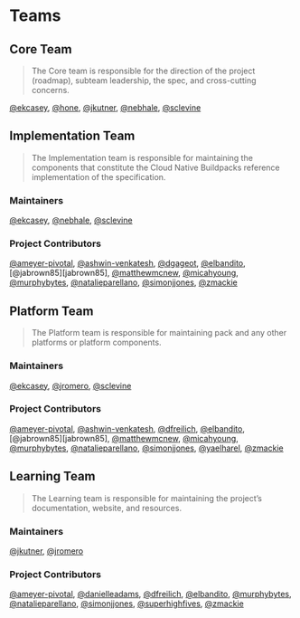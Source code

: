 # Teams

## Core Team

> The Core team is responsible for the direction of the project (roadmap), subteam leadership, the spec, and cross-cutting concerns.

[@ekcasey][@ekcasey], [@hone][@hone], [@jkutner][@jkutner], [@nebhale][@nebhale], [@sclevine][@sclevine]

## Implementation Team

> The Implementation team is responsible for maintaining the components that constitute the Cloud Native Buildpacks reference implementation of the specification.

### Maintainers

[@ekcasey][@ekcasey], [@nebhale][@nebhale], [@sclevine][@sclevine]

### Project Contributors

[@ameyer-pivotal][@ameyer-pivotal], [@ashwin-venkatesh][@ashwin-venkatesh], [@dgageot][@dgageot], [@elbandito][@elbandito], [@jabrown85][jabrown85], [@matthewmcnew][@matthewmcnew], [@micahyoung][@micahyoung], [@murphybytes][@murphybytes], [@natalieparellano][@natalieparellano], [@simonjjones][@simonjjones], [@zmackie][@zmackie]

## Platform Team

> The Platform team is responsible for maintaining pack and any other platforms or platform components.

### Maintainers

[@ekcasey][@ekcasey], [@jromero][@jromero], [@sclevine][@sclevine]

### Project Contributors

[@ameyer-pivotal][@ameyer-pivotal], [@ashwin-venkatesh][@ashwin-venkatesh], [@dfreilich][@dfreilich], [@elbandito][@elbandito], [@jabrown85][jabrown85], [@matthewmcnew][@matthewmcnew], [@micahyoung][@micahyoung], [@murphybytes][@murphybytes], [@natalieparellano][@natalieparellano], [@simonjjones][@simonjjones], [@yaelharel][@yaelharel], [@zmackie][@zmackie]

## Learning Team

> The Learning team is responsible for maintaining the project’s documentation, website, and resources. 

### Maintainers

[@jkutner][@jkutner], [@jromero][@jromero]

### Project Contributors

[@ameyer-pivotal][@ameyer-pivotal], [@danielleadams][@danielleadams], [@dfreilich][@dfreilich], [@elbandito][@elbandito], [@murphybytes][@murphybytes], [@natalieparellano][@natalieparellano], [@simonjjones][@simonjjones], [@superhighfives][@superhighfives], [@zmackie][@zmackie]

[@ameyer-pivotal]: https://github.com/ameyer-pivotal
[@ashwin-venkatesh]: https://github.com/ashwin-venkatesh
[@danielleadams]: https://github.com/danielleadams
[@dfreilich]: https://github.com/dfreilich
[@dgageot]: https://github.com/dgageot
[@ekcasey]: https://github.com/ekcasey
[@elbandito]: https://github.com/elbandito
[@jabrown85]: https://github.com/jabrown85
[@hone]: https://github.com/hone
[@jkutner]: https://github.com/jkutner
[@jromero]: https://github.com/jromero
[@matthewmcnew]: https://github.com/matthewmcnew
[@micahyoung]: https://github.com/micahyoung
[@murphybytes]: https://github.com/murphybytes
[@natalieparellano]: https://github.com/natalieparellano
[@nebhale]: https://github.com/nebhale
[@sclevine]: https://github.com/sclevin
[@simonjjones]: https://github.com/simonjjones
[@superhighfives]: https://github.com/superhighfives
[@yaelharel]: https://github.com/yaelharel
[@zmackie]: https://github.com/zmackie
